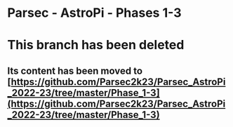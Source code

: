 # Parsec - AstroPi - Phases 1-3
# This branch has been deleted
## Its content has been moved to [https://github.com/Parsec2k23/Parsec_AstroPi_2022-23/tree/master/Phase_1-3](https://github.com/Parsec2k23/Parsec_AstroPi_2022-23/tree/master/Phase_1-3)
